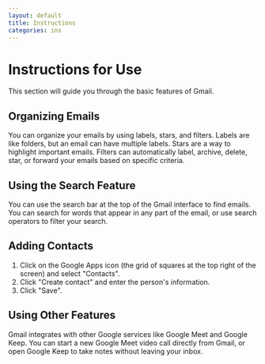 ```yaml
---
layout: default
title: Instructions 
categories: ins
---
```


# Instructions for Use

This section will guide you through the basic features of Gmail.

## Organizing Emails

You can organize your emails by using labels, stars, and filters. Labels are like folders, but an email can have multiple labels. Stars are a way to highlight important emails. Filters can automatically label, archive, delete, star, or forward your emails based on specific criteria.

## Using the Search Feature

You can use the search bar at the top of the Gmail interface to find emails. You can search for words that appear in any part of the email, or use search operators to filter your search.

## Adding Contacts

1. Click on the Google Apps icon (the grid of squares at the top right of the screen) and select "Contacts".
2. Click "Create contact" and enter the person's information.
3. Click "Save".

## Using Other Features

Gmail integrates with other Google services like Google Meet and Google Keep. You can start a new Google Meet video call directly from Gmail, or open Google Keep to take notes without leaving your inbox.
